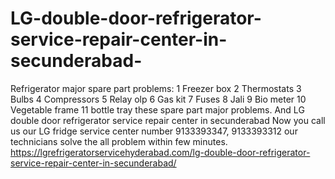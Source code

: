 # LG-double-door-refrigerator-service-repair-center-in-secunderabad-
Refrigerator major spare part problems: 1 Freezer box  2 Thermostats 3 Bulbs 4 Compressors 5 Relay olp 6 Gas kit  7 Fuses 8 Jali 9 Bio meter  10 Vegetable frame 11 bottle tray these spare part major problems. And LG double door refrigerator service repair center in secunderabad Now you call us our LG fridge service center number 9133393347, 9133393312 our technicians solve the all problem within few minutes.  https://lgrefrigeratorservicehyderabad.com/lg-double-door-refrigerator-service-repair-center-in-secunderabad/
